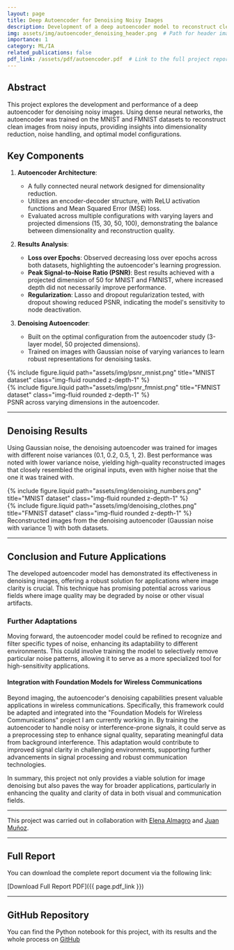 ```yaml
---
layout: page
title: Deep Autoencoder for Denoising Noisy Images
description: Development of a deep autoencoder model to reconstruct clean images from noisy inputs, improving image quality in datasets like MNIST and FMNIST.
img: assets/img/autoencoder_denoising_header.png  # Path for header image
importance: 1
category: ML/IA
related_publications: false
pdf_link: /assets/pdf/autoencoder.pdf  # Link to the full project report
---
```


## Abstract
This project explores the development and performance of a deep autoencoder for denoising noisy images. Using dense neural networks, the autoencoder was trained on the MNIST and FMNIST datasets to reconstruct clean images from noisy inputs, providing insights into dimensionality reduction, noise handling, and optimal model configurations.

## Key Components

1. **Autoencoder Architecture**:
   - A fully connected neural network designed for dimensionality reduction.
   - Utilizes an encoder-decoder structure, with ReLU activation functions and Mean Squared Error (MSE) loss.
   - Evaluated across multiple configurations with varying layers and projected dimensions (15, 30, 50, 100), demonstrating the balance between dimensionality and reconstruction quality.

2. **Results Analysis**:
   - **Loss over Epochs**: Observed decreasing loss over epochs across both datasets, highlighting the autoencoder's learning progression.
   - **Peak Signal-to-Noise Ratio (PSNR)**: Best results achieved with a projected dimension of 50 for MNIST and FMNIST, where increased depth did not necessarily improve performance.
   - **Regularization**: Lasso and dropout regularization tested, with dropout showing reduced PSNR, indicating the model's sensitivity to node deactivation.

3. **Denoising Autoencoder**:
   - Built on the optimal configuration from the autoencoder study (3-layer model, 50 projected dimensions).
   - Trained on images with Gaussian noise of varying variances to learn robust representations for denoising tasks.

<div class="row justify-content-sm-center">
    <div class="col-md-6 mt-3 mt-md-0">
        {% include figure.liquid path="assets/img/psnr_mnist.png" title="MNIST dataset" class="img-fluid rounded z-depth-1" %}
    </div>
    <div class="col-md-6 mt-3 mt-md-0">
        {% include figure.liquid path="assets/img/psnr_fmnist.png" title="FMNIST dataset" class="img-fluid rounded z-depth-1" %}
    </div>
</div>
<div class="caption">
    PSNR across varying dimensions in the autoencoder.
</div>

---

## Denoising Results

Using Gaussian noise, the denoising autoencoder was trained for images with different noise variances (0.1, 0.2, 0.5, 1, 2). Best performance was noted with lower variance noise, yielding high-quality reconstructed images that closely resembled the original inputs, even with higher noise that the one it was trained with.

<div class="row justify-content-sm-center">
    <div class="col-md-6 mt-3 mt-md-0">
        {% include figure.liquid path="assets/img/denoising_numbers.png" title="MNIST dataset" class="img-fluid rounded z-depth-1" %}
    </div>
    <div class="col-md-6 mt-3 mt-md-0">
        {% include figure.liquid path="assets/img/denoising_clothes.png" title="FMNIST dataset" class="img-fluid rounded z-depth-1" %}
    </div>
</div>

<div class="caption">
    Reconstructed images from the denoising autoencoder (Gaussian noise with variance 1) with both datasets.
</div>

---

## Conclusion and Future Applications

The developed autoencoder model has demonstrated its effectiveness in denoising images, offering a robust solution for applications where image clarity is crucial. This technique has promising potential across various fields where image quality may be degraded by noise or other visual artifacts. 

### Further Adaptations

Moving forward, the autoencoder model could be refined to recognize and filter specific types of noise, enhancing its adaptability to different environments. This could involve training the model to selectively remove particular noise patterns, allowing it to serve as a more specialized tool for high-sensitivity applications.

#### Integration with Foundation Models for Wireless Communications

Beyond imaging, the autoencoder's denoising capabilities present valuable applications in wireless communications. Specifically, this framework could be adapted and integrated into the "Foundation Models for Wireless Communications" project I am currently working in. By training the autoencoder to handle noisy or interference-prone signals, it could serve as a preprocessing step to enhance signal quality, separating meaningful data from background interference. This adaptation would contribute to improved signal clarity in challenging environments, supporting further advancements in signal processing and robust communication technologies.

In summary, this project not only provides a viable solution for image denoising but also paves the way for broader applications, particularly in enhancing the quality and clarity of data in both visual and communication fields.

---
This project was carried out in collaboration with [Elena Almagro](https://www.linkedin.com/in/elena-almagro-azor-a06942217/) and [Juan Muñoz](https://www.linkedin.com/in/juan-munoz-villalon/).

---
## Full Report
You can download the complete report document via the following link:

[Download Full Report PDF]({{ page.pdf_link }})

---
## GitHub Repository
You can find the Python notebook for this project, with its results and the whole process on [GitHub](https://github.com/mariogolbano/denoising-autoencoder)


